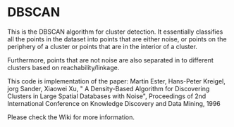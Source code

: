 # DBSCAN
This is the DBSCAN algorithm for cluster detection.
It essentially classifies all the points in the dataset into points that are either noise, or points on the periphery of a cluster or points that are in the interior of a cluster.

Furthermore, points that are not noise are also separated in to different clusters based on reachability/linkage.

This code is implementation of the paper:
Martin Ester, Hans-Peter Kreigel, jorg Sander, Xiaowei Xu, " A Density-Based Algorithm for Discovering Clusters in Large Spatial Databases with Noise", Proceedings of 2nd International Conference on Knowledge Discovery and Data Mining, 1996

Please check the Wiki for more information.
